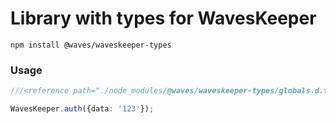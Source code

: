 # Library with types for WavesKeeper

`npm install @waves/waveskeeper-types`

### Usage


```typescript
///<reference path="./node_modules/@waves/waveskeeper-types/globals.d.ts"/>

WavesKeeper.auth({data: '123'});

```
